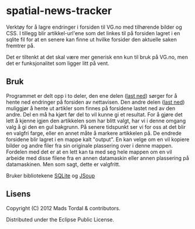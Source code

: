 # spatial-news-tracker
Verktøy for å lagre endringer i forsiden til VG.no med tilhørende bilder og CSS. I tillegg blir artikkel-url'ene som det linkes til på forsiden lagret i en sqlite fil for at en senere kan finne ut hvilke forsider den aktuelle saken fremtrer på.

Det er tiltenkt at det skal være mer generisk enn kun til bruk på VG.no, men det er funksjonalitet som ligger litt på vent.


## Bruk


Programmet er delt opp i to deler, den ene delen ([last ned](https://github.com/downloads/maads/spatial-news-tracker/snt.jar)) sørger for å hente ned endringer på forsiden av nettavisen. Den andre delen ([last ned](https://github.com/downloads/maads/spatial-news-tracker/snt-finder.jar)) muliggjør å hente ut artikler som finnes på forsidene lastet ned av den andre. Del en må ha kjørt før del to vil kunne gi et resultat. For å gjøre det lett å kjenne igjen den artikkelen som har blitt valgt, har vi i denne omgang valg å gi den en gul bakgrunn. På senere tidspunkt ser vi for oss at det blir en valgfri farge, eller en annet måte å markere artikkelen på. De endrede forsidene blir lagret i en mappe kalt "output". En kan velge om en vil kopiere bilder og andre filer fra sin originale plassering over i denne mappen. Fordelen med det er at en lett kan ta med seg hele mappen om en vil arbeide med disse filene fra en annen datamaskin eller annen plassering på datamaskinen. Men som sagt, dette er valgfritt.

Bruker bibliotekene [SQLite](http://www.zentus.com/sqlitejdbc/) og [JSoup](http://jsoup.org/)

## Lisens

Copyright (C) 2012 Mads Tordal & contributors.

Distributed under the Eclipse Public License.
